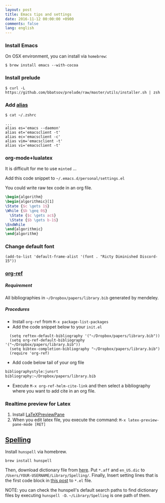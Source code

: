 ```yaml
---
layout: post
title: Emacs tips and settings
date: 2016-11-12 00:00:00 +0900
comments: false
lang: english
---
```


### Install Emacs

On OSX environment, you can install via `homebrew`:

```shell
$ brew install emacs --with-cocoa
```

### Install prelude

```shell
$ curl -L https://github.com/bbatsov/prelude/raw/master/utils/installer.sh | zsh
```

### Add [alias](https://github.com/bbatsov/prelude#running)

```shell
$ cat ~/.zshrc

...
alias es='emacs --daemon'
alias et='emacsclient -t'
alias ec='emacsclient -c'
alias vim='emacsclient -t'
alias vi='emacsclient -t'
```

### org-mode+lualatex

It is difficult for me to use `minted` ...

Add this code snippet to `~/.emacs.d/personal/settings.el`

<script src="https://gist.github.com/nzw0301/735a7eba0777338e60670561dffcb63c.js"></script>

You could write raw tex code in an org file.


```tex
\begin{algorithm}
\begin{algorithmic}[1]
\State {$c \gets 1$}
\While {$b \geq 0$}
  \State {$c \gets ac$}
  \State {$b \gets b-1$}
\EndWhile
\end{algorithmic}
\end{algorithm}
```

### Change default font

`(add-to-list 'default-frame-alist '(font . "Ricty Diminished Discord-15"))`

### [org-ref](https://github.com/jkitchin/org-ref)

##### Requirement

All bibliographies in `~/Dropbox/papers/library.bib` generated by mendeley.

##### Procedures

- Install `org-ref` from `M-x package-list-packages`
- Add the code snippet below to your `init.el`

```emacs-lisp
  (setq reftex-default-bibliography '("~/Dropbox/papers/library.bib"))
  (setq org-ref-default-bibliography '("~/Dropbox/papers/library.bib"))
  (setq bibtex-completion-bibliography "~/Dropbox/papers/library.bib")
  (require 'org-ref)
```

- Add code below tail of your org file

```org
bibliographystyle:junsrt
bibliography:~/Dropbox/papers/library.bib
```

- Execute `M-x org-ref-helm-cite-link` and then select a bibliography where you want to add cite in an org file.

### Realtime preview for Latex

1. Install [LaTeXPreviewPane](https://www.emacswiki.org/emacs/LaTeXPreviewPane)
1. When you edit latex file, you execute the command: `M-x latex-preview-pane-mode [RET]`

## [Spelling](https://www.emacswiki.org/emacs/InteractiveSpell#toc2)

Install `hunspell` via homebrew.

``` shell
brew install hunspell
```

Then, download dictionary file from [here](http://wordlist.aspell.net/dicts/).
Put `*.aff` and `en_US.dic` to `/Users/YOUR-USERNAME/Library/Spelling/`. Finally, Insert setting lines that is the first code block in [this post](http://blog.binchen.org/posts/what-s-the-best-spell-check-set-up-in-emacs.html) to `*.el` file.

NOTE: you can check the hunspell's default search paths to find dictionary files by executing `hunspell -D`. `~/Library/Spelling` is one path of them.
